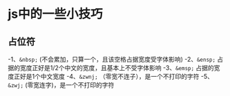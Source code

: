 # js中的一些小技巧
## 占位符
-1、`&nbsp;` (不会累加，只算一个，且该空格占据宽度受字体影响)
-2、`&ensp;` 占据的宽度正好是1/2个中文的宽度，且基本上不受字体影响
-3、`&emsp;` 占据的宽度正好是1个中文宽度
-4、`&zwnj;` （零宽不连子），是一个不打印的字符
-5、`&zwj;` (零宽连字)，是一个不打印的字符

